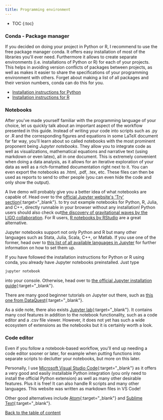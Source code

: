 ```yaml
---
title: Programming environment
---
```

* TOC
{:toc}

### Conda - Package manager
If you decided on doing your project in Python or R, I recommend to use the free package manager conda. It offers easy installation of most of the libraries you'll ever need. Furthermore it allows to create separate environments (i.e. installations of Python or R) for each of your projects. This helps in avoiding version conflicts of packages between projects, as well as makes it easier to share the specifications of your programming environment with others. Forget about making a list of all packages and their version numbers, conda can do this for you.

* [Installation instructions for Python](../help_snippets/installation_python.md)
* [Installation instructions for R](../help_snippets/installation_r.md)

### Notebooks
After you've made yourself familiar with the programming language of your choice, let us quickly talk about an important aspect of the workflow presented in this guide. Instead of writing your code into scripts such as .py or .R and the corresponding figures and equations in some LaTeX document far far way, you'll learn about so called notebooks with the most prominent proponent being *Jupyter notebooks*. They allow you to integrate code as well as visualizations, mathematical equations and narrative text (using markdown or even latex), all in one document. This is extremely convenient when doing a data analysis, as it allows for an iterative exploration of your data as well as a rich-formatted documentation right next to it. You can even export the notebooks as .html, .pdf, .tex, etc. These files can then be used as reports to send to other people (you can even hide the code and only show the output).

A live demo will probably give you a better idea of what notebooks are capable of. Head over to the [official Jupyter website's 'Try' section](http://jupyter.org/try){:target="_blank"}. to try out example notebooks for Python, R, Julia, and C++, directly runnable in your browser without any installation! Python users should also check out[the discovery of gravitational waves by the LIGO collaboration](https://mybinder.org/v2/gh/minrk/ligo-binder/master?filepath=index.ipynb). For R users, [R notebooks by RStudio](https://rmarkdown.rstudio.com/r_notebooks) are a great alternative.

Jupyter notebooks support not only Python and R but many other languages such as Stata, Julia, Scala, C++, or Matlab. If you use one of the former, head over to [this list of all available languages in Jupyter](https://github.com/jupyter/jupyter/wiki/Jupyter-kernels) for further information on how to set them up.


If you have followed the installation instructions for Python or R using conda, you already have Jupyter notebooks preinstalled. Just type
```bash
jupyter notebook
```
into your console. Otherwise, head over to [the official Jupyter installation guide](http://jupyter.org/install.html){:target="_blank"}.

There are many good beginner tutorials on Jupyter out there, such as [this one from DataQuest](https://www.dataquest.io/blog/jupyter-notebook-tutorial/){:target="_blank"}.

As a side note, there also exists [Jupyter lab](http://jupyterlab.readthedocs.io/en/latest/){:target="_blank"}. It contains many cool features in addition to the notebook functionality, such as a code editor and a .csv file viewer. However, it does not yet has such a wide ecosystem of extensions as the notebooks but it is certainly worth a look.

### Code editor
Even if you follow a notebook-based workflow, you'll end up needing a code editor sooner or later, for example when putting functions into separate scripts to declutter your notebooks, but more on this later.

Personally, I use [Microsoft Visual Studio Code](https://code.visualstudio.com/){:target="_blank"} as it offers a very good and easily installable Python integration (you only need to install the official Python extension) as well as many other desirable features. Plus it is free! It can also handle R scripts and many other languages. This website was written as markdown files in VS Code!

Other good alternatives include [Atom](https://atom.io/){:target="_blank"} and [Sublime Text](https://www.sublimetext.com/){:target="_blank"}.

[Back to the table of content](./index.md)